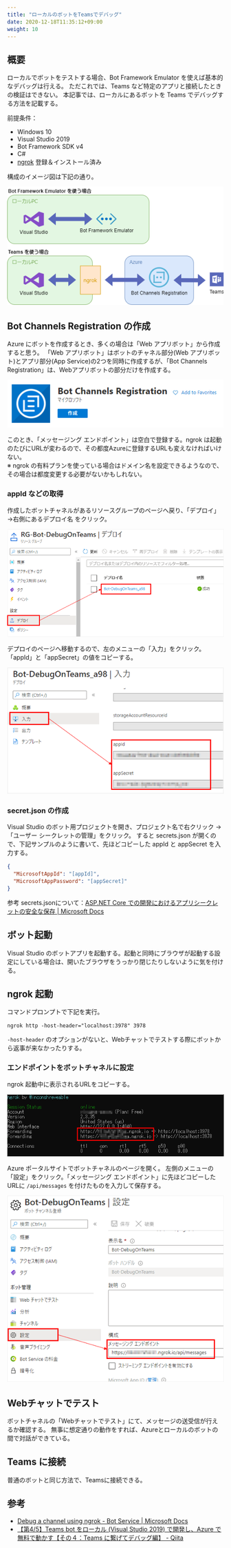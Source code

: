 ```yaml
---
title: "ローカルのボットをTeamsでデバッグ"
date: 2020-12-18T11:35:12+09:00
weight: 10
---
```


## 概要
ローカルでボットをテストする場合、Bot Framework Emulator を使えば基本的なデバッグは行える。
ただこれでは、Teams など特定のアプリと接続したときの検証はできない。
本記事では、ローカルにあるボットを Teams でデバッグする方法を記載する。

前提条件：

* Windows 10
* Visual Studio 2019
* Bot Framework SDK v4
* C#
* [ngrok](https://ngrok.com/) 登録＆インストール済み

構成のイメージ図は下記の通り。

![](2020-12-18-001.png)

## Bot Channels Registration の作成
Azure にボットを作成するとき、多くの場合は「Web アプリボット」から作成すると思う。
「Web アプリボット」はボットのチャネル部分(Web アプリボット)とアプリ部分(App Service)の2つを同時に作成するが、「Bot Channels Registration」は、Webアプリボットの部分だけを作成する。

![](2020-12-18-13-51-28.png)

このとき、「メッセージング エンドポイント」は空白で登録する。ngrok は起動のたびにURLが変わるので、その都度Azureに登録するURLも変えなければいけない。  
※ ngrok の有料プランを使っている場合はドメイン名を設定できるようなので、その場合は都度変更する必要がないかもしれない。

### appId などの取得
作成したボットチャネルがあるリソースグループのページへ戻り、「デプロイ」→右側にあるデプロイ名 をクリック。

![](2020-12-18-14-42-27.png)

デプロイのページへ移動するので、左のメニューの「入力」をクリック。
「appId」と「appSecret」の値をコピーする。

![](2020-12-18-14-46-27.png)

### secret.json の作成
Visual Studio のボット用プロジェクトを開き、プロジェクト名で右クリック → 「ユーザー シークレットの管理」をクリック。
すると secrets.json が開くので、下記サンプルのように書いて、先ほどコピーした appId と appSecret を入力する。

```json
{
  "MicrosoftAppId": "[appId]",
  "MicrosoftAppPassword": "[appSecret]"
}
```

参考 secrets.jsonについて：[ASP.NET Core での開発におけるアプリシークレットの安全な保存 | Microsoft Docs](https://docs.microsoft.com/ja-jp/aspnet/core/security/app-secrets?view=aspnetcore-5.0&tabs=windows)

## ボット起動
Visual Studio のボットアプリを起動する。起動と同時にブラウザが起動する設定にしている場合は、開いたブラウザをうっかり閉じたりしないように気を付ける。

## ngrok 起動
コマンドプロンプトで下記を実行。

```
ngrok http -host-header="localhost:3978" 3978
```

`-host-header` のオプションがないと、Webチャットでテストする際にボットから返事が来なかったりする。

### エンドポイントをボットチャネルに設定
ngrok 起動中に表示されるURLをコピーする。

![](2020-12-18-14-03-34.png)

Azure ポータルサイトでボットチャネルのページを開く。
左側のメニューの「設定」をクリック。「メッセージング エンドポイント」に先ほどコピーしたURLに `/api/messages` を付けたものを入力して保存する。

![](2020-12-18-16-24-22.png)

## Webチャットでテスト
ボットチャネルの「Webチャットでテスト」にて、メッセージの送受信が行えるか確認する。
無事に想定通りの動作をすれば、Azureとローカルのボットの間で対話ができている。

## Teams に接続
普通のボットと同じ方法で、Teamsに接続できる。

## 参考

* [Debug a channel using ngrok - Bot Service | Microsoft Docs](https://docs.microsoft.com/en-us/azure/bot-service/bot-service-debug-channel-ngrok)
* [【第4/5】Teams bot をローカル (Visual Studio 2019) で開発し、Azure で無料で動かす【その４：Teams に繋げてデバッグ編】 - Qiita](https://qiita.com/chomado/items/23c66a975e21265d99ae)